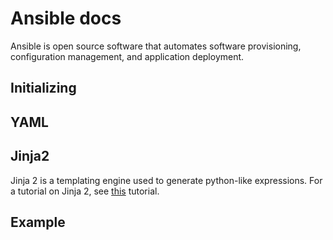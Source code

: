 # Ansible docs

Ansible is open source software that automates software provisioning, configuration management, and application deployment.

## Initializing

## YAML

## Jinja2

Jinja 2 is a templating engine used to generate python-like expressions. For a tutorial on Jinja 2, see [this](../jinja2/README.md) tutorial.

## Example

